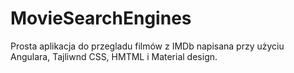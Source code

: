 # MovieSearchEngines

Prosta aplikacja do przegladu filmów z IMDb napisana przy użyciu Angulara, Tajliwnd CSS, HMTML i Material design.